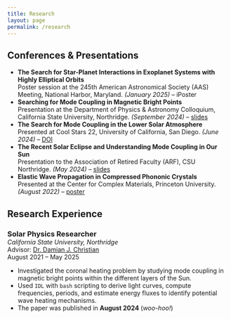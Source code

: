 ```yaml
---
title: Research
layout: page
permalink: /research
---
```


<h2>Conferences & Presentations</h2>

<ul>
  <li>
    <strong>The Search for Star-Planet Interactions in Exoplanet Systems with Highly Elliptical Orbits</strong><br>
    Poster session at the 245th American Astronomical Society (AAS) Meeting, National Harbor, Maryland. <em>(January 2025)</em> – iPoster
  </li>
  
  <li>
    <strong>Searching for Mode Coupling in Magnetic Bright Points</strong><br>
    Presentation at the Department of Physics & Astronomy Colloquium, California State University, Northridge. <em>(September 2024)</em> – <a href="LINK_TO_SLIDES">slides</a>
  </li>
  
  <li>
    <strong>The Search for Mode Coupling in the Lower Solar Atmosphere</strong><br>
    Presented at Cool Stars 22, University of California, San Diego. <em>(June 2024)</em> – <a href="LINK_TO_DOI">DOI</a>
  </li>
  
  <li>
    <strong>The Recent Solar Eclipse and Understanding Mode Coupling in Our Sun</strong><br>
    Presentation to the Association of Retired Faculty (ARF), CSU Northridge. <em>(May 2024)</em> – <a href="LINK_TO_SLIDES">slides</a>
  </li>
  
  <li>
    <strong>Elastic Wave Propagation in Compressed Phononic Crystals</strong><br>
    Presented at the Center for Complex Materials, Princeton University. <em>(August 2022)</em> – <a href="LINK_TO_POSTER">poster</a>
  </li>
</ul>

<h2>Research Experience</h2>

<div style="margin-bottom: 2em;">
  <h3 style="margin-bottom: 0;">Solar Physics Researcher</h3>
  <p style="margin: 0;">
    <em>California State University, Northridge</em><br>
    Advisor: <a href="https://academics.csun.edu/faculty/damian.christian">Dr. Damian J. Christian</a><br>
    <span>August 2021 – May 2025</span>
  </p>

  <ul>
    <li>Investigated the coronal heating problem by studying mode coupling in magnetic bright points within the different layers of the Sun.</li>
    <li>Used <code>IDL</code> with <code>bash</code> scripting to derive light curves, compute frequencies, periods, and estimate energy fluxes to identify potential wave heating mechanisms.</li>
    <li>The paper was published in <strong>August 2024</strong> (<em>woo-hoo!</em>)</li>
  </ul>
</div>
